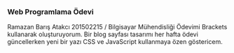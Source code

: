 ### Web Programlama Ödevi
Ramazan Barış Atakcı
201502215 / Bilgisayar Mühendisliği 
Ödevimi Brackets kullanarak oluşturuyorum.
Bir blog sayfası tasarımı her hafta ödevi güncellerken yeni bir yazı 
CSS ve JavaScript kullanmaya özen göstericem.

